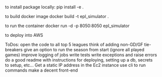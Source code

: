 to install package locally:
pip install -e .

to build docker image
docker build -t epl_simulator .

to run the container
docker run -d -p 8050:8050 epl_simulator

to deploy into AWS

ToDos:
open the code to all top 5 leagues
think of adding non-GD/GF tie-breakers
give an option to run the season from start (ignore all played games)
improve logging of jobs
write tests
write exceptions and raise errors
do a good readme with instructions for deploying, setting up a db, secrets to setup, etc...
Get a static IP address in the Ec2 instance
use cli to run commands
make a decent front-end
